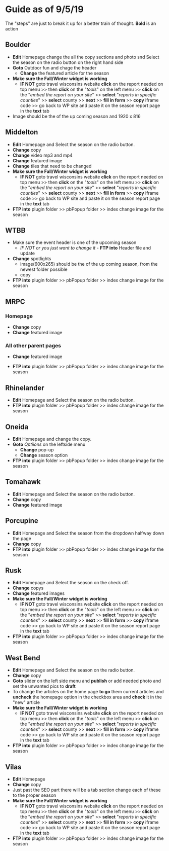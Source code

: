 # Guide as of 9/5/19

The "steps" are just to break it up for a better train of thought.
**Bold** is an action

## Boulder

+ **Edit** Homepage change the all the copy sections and photo snd Select the season on the radio button on the right hand side
+ **Goto** Outdoor fun and chage the header
  + **Change** the featured article for the season
+ **Make sure the Fall/Winter widget is working**
  + **IF NOT** goto travel wisconsins website **click** on the report needed on top menu >> then **click** on the "*tools*" on the left menu >> **click** on the "*embed the report on your site*" >> **select** "*reports in specific counties*" >> **select** county >> **next** >> **fill in form** >> **copy** iframe code >> go back to WP site and paste it on the season report page in the **text** tab
+ Image should be the of the up coming season and 1920 x 816

## Middelton

+ **Edit** Homepage and Select the season on the radio button.
+ **Change** copy
+ **Change** video mp3 and mp4
+ **Change** featured image
+ **Change** tiles that need to be changed
+ **Make sure the Fall/Winter widget is working**
  + **IF NOT** goto travel wisconsins website **click** on the report needed on top menu >> then **click** on the "*tools*" on the left menu >> **click** on the "*embed the report on your site*" >> **select** "*reports in specific counties*" >> **select** county >> **next** >> **fill in form** >> **copy** iframe code >> go back to WP site and paste it on the season report page in the **text** tab
+ **FTP into** plugin folder >> pbPopup folder >> index change image for the season

## WTBB

+ Make sure the event header is one of the upcoming season
  + *IF NOT or you just want to change it* - **FTP into** Header file and update
+ **Change** spotlights
  + image(600x265) should be the of the up coming season, from the newest folder possible
  + copy
+ **FTP into** plugin folder >> pbPopup folder >> index change image for the season

## MRPC

### Homepage

+ **Change** copy
+ **Change** featured image

### All other parent pages

+ **Change** featured image

+ **FTP into** plugin folder >> pbPopup folder >> index change image for the season

## Rhinelander

+ **Edit** Homepage and Select the season on the radio button.
+ **FTP into** plugin folder >> pbPopup folder >> index change image for the season

## Oneida

+ **Edit** Homepage and change the copy.
+ **Goto** *Optiions* on the leftside menu
  + **Change** pop-up
  + **Change** season option
+ **FTP into** plugin folder >> pbPopup folder >> index change image for the season

## Tomahawk

+ **Edit** Homepage and Select the season on the radio button.
+ **Change** copy
+ **Change** featured image

## Porcupine

+ **Edit** Homepage and Select the season from the dropdown halfway down the page
+ **Change** copy
+ **FTP into** plugin folder >> pbPopup folder >> index change image for the season

## Rusk

+ **Edit** Homepage and Select the season on the check off.
+ **Change** copys
+ **Change** featured images
+ **Make sure the Fall/Winter widget is working**
  + **IF NOT** goto travel wisconsins website **click** on the report needed on top menu >> then **click** on the "*tools*" on the left menu >> **click** on the "*embed the report on your site*" >> **select** "*reports in specific counties*" >> **select** county >> **next** >> **fill in form** >> **copy** iframe code >> go back to WP site and paste it on the season report page in the **text** tab
+ **FTP into** plugin folder >> pbPopup folder >> index change image for the season

## West Bend

+ **Edit** Homepage and Select the season on the radio button.
+ **Change** copy
+ **Goto** slider on the left side menu and **publish** or add needed photo and set the unwanted pics to **draft**
+ To change the articles on the home page **to go** them current articles and **uncheck** the homepage option in the checkbox area and **check** it in the "new" article
+ **Make sure the Fall/Winter widget is working**
  + **IF NOT** goto travel wisconsins website **click** on the report needed on top menu >> then **click** on the "*tools*" on the left menu >> **click** on the "*embed the report on your site*" >> **select** "*reports in specific counties*" >> **select** county >> **next** >> **fill in form** >> **copy** iframe code >> go back to WP site and paste it on the season report page in the **text** tab
+ **FTP into** plugin folder >> pbPopup folder >> index change image for the season

## Vilas

+ **Edit** Homepage
+ **Change** copy
+ Just past the SEO part there will be a tab section change each of these to the proper season
+ **Make sure the Fall/Winter widget is working**
  + **IF NOT** goto travel wisconsins website **click** on the report needed on top menu >> then **click** on the "*tools*" on the left menu >> **click** on the "*embed the report on your site*" >> **select** "*reports in specific counties*" >> **select** county >> **next** >> **fill in form** >> **copy** iframe code >> go back to WP site and paste it on the season report page in the **text** tab
+ **FTP into** plugin folder >> pbPopup folder >> index change image for the season
